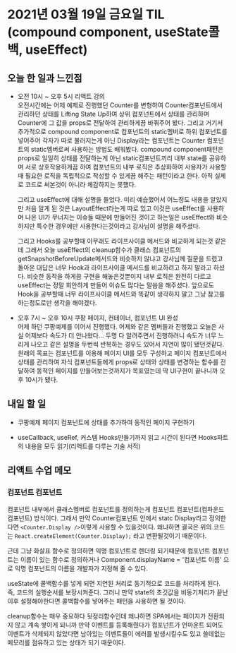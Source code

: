 # 2021년 03월 19일 금요일 TIL (compound component, useState콜백, useEffect)

## 오늘 한 일과 느낀점
- 오전 10시 ~ 오후 5시 리액트 강의  
오전시간에는 어제 예제로 진행했던 Counter를 변형하여 Counter컴포넌트에서 관리하던 상태를 Lifting State Up하여 상위 컴포넌트에서 상태를 관리하며 Counter에 그 값을 props로 전달하여 관리하게끔 바꿔주어 봤다. 그리고 거기서 추가적으로 compound component로 컴포넌트의 static멤버로 하위 컴포넌트를 넣어주어 각자가 따로 불러지는게 아닌 Display라는 컴포넌트는 Counter 컴포넌트의 static멤버로써 사용하는 방법도 배워봤다. compound component패턴은 props로 일일히 상태를 전달하는게 아닌 static컴포넌트끼리 내부 state를 공유하며 서로 상호작용하게끔 하여 컴포넌트의 내부 로직은 추상화하여 사용자가 사용할때 필요한 로직을 독립적으로 작성할 수 있게끔 해주는 패턴이라고 한다. 아직 실제로 코드로 써본것이 아니라 체감하지는 못했다.  

  그리고 useEffect에 대해 설명을 들었다. 미리 예습했어서 어느정도 내용을 알았지만 처음 알게 된 것은 LayoutEffect라는게 따로 있고 이것은 useEffect를 사용하며 나온 UI가 무너지는 이슈들 때문에 만들어진 것이고 하는일은 useEffect와 비슷하지만 특수한 경우에만 사용한다는것이라고 강사님이 설명을 해주셨다.  

  그리고 Hooks를 공부할때 아무래도 라이프사이클 메서드와 비교하게 되는것 같은데 그래서 오늘 useEffect의 cleanup함수가 클래스 컴포넌트의 getSnapshotBeforeUpdate메서드와 비슷하지 않냐고 강사님께 질문을 드렸고 돌아온 대답은 너무 Hook과 라이프사이클 메서드를 비교하려고 하지 말라고 하셨다. 비슷한 동작을 하게끔 구현을 해놓은것뿐이지 내부 로직은 완전히 다르고 useEffect는 정말 희안하게 만들어 이슈도 많다는 말씀을 해주셨다. 앞으로도 Hook을 공부할때 너무 라이프사이클 메서드와 똑같이 생각하지 말고 그냥 참고를 하는정도로만 생각을 해야겠다.  

- 오후 7시 ~ 오후 10시 쿠팡 페이지, 컨테이너, 컴포넌트 UI 완성  
어제 하던 쿠팡예제를 이어서 진행했다. 어제와 같은 멤버들과 진행했고 오늘은 사실 어제보다 속도가 더 안나왔다... 두명 다 알려주면서 진행하려니 속도가 너무 느리게 나오고 같은 설명을 두번씩 반복하는 경우도 있어서 지연이 많이 됐던것같다. 원래의 목표는 컴포넌트를 이용해 페이지 UI를 모두 구성하고 페이지 컴포넌트에서 상태를 관리하여 자식 컴포넌트들에게 props로 상태와 상태를 변경하는 함수를 전달하여 동적인 페이지를 만들어보는것까지가 목표였는데 딱 UI구현이 끝나니까 오후 10시가 됐다.

## 내일 할 일
- 쿠팡예제 페이지 컴포넌트에 상태를 추가하여 동적인 페이지 구현하기

- useCallback, useRef, 커스템 Hooks만들기까지 읽고 시간이 된다면 Hooks파트의 내용을 모두 읽기(리액트를 다루는 기술 서적)

## 리액트 수업 메모
### 컴포넌트 컴포넌트
컴포넌트 내부에서 클래스멤버로 컴포넌트를 정의하는게 컴포넌트 컴포넌트(컴파운드 컴포넌트) 방식이다.
그래서 만약 Counter컴포넌트 안에서 statc Display라고 정의한다면 `<Counter.Display />`이렇게 사용할 수 있을것이다. 왜냐하면 결국은 위의 코드는 `React.createElement(Counter.Display);` 라고 변환될것이기 때문이다.

근데 그냥 화살표 함수로 정의하면 익명 컴포넌트로 렌더링 되기때문에 컴포넌트 컴포넌트는 이름이 있는 함수로 정의하거나 Component.displayName = '컴포넌트 이름' 으로 익명 컴포넌트의 이름을 개발자가 지정해 줄 수 있다.

useState에 콜백함수를 넣게 되면 지연된 처리로 동기적으로 코드를 처리하게 된다. 즉, 코드의 실행순서를 보장시켜준다. 그러니 만약 state의 초깃값을 비동기처리가 끝난 이후 설정해야한다면 콜백함수를 넣어주는 패턴을 사용하면 될 것이다.

cleanup함수는 매우 중요하다 뒷정리함수인데 왜냐하면 SPA에서는 페이지가 전환되지 않고 계속 쌓이게 되니까 만약 이벤트를 등록해줬다가 컴포넌트가 언마운트 되어도 이벤트가 삭제되지 않았다면 남아있는 이벤트들이 에러를 발생시킬수도 있고 쓸데없는 메모리를 점유하고 있는 상태가 되기 때문이다.